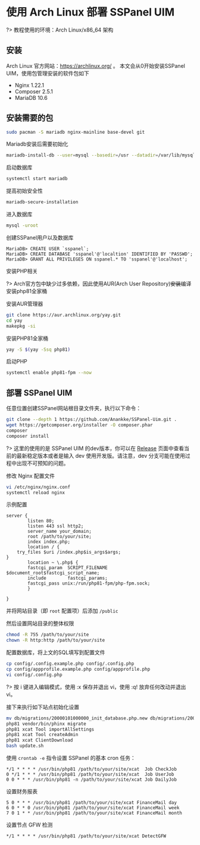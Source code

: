  # 使用 Arch Linux 部署 SSPanel UIM

?> 教程使用的环境：Arch Linux/x86_64 架构

## 安装

Arch Linux 官方网站：https://archlinux.org/ 。
本文会从0开始安装SSPanel UIM，使用包管理安装的软件包如下

- Nginx 1.22.1
- Composer 2.5.1
- MariaDB 10.6

## 安装需要的包
```bash
sudo pacman -S mariadb nginx-mainline base-devel git
```
Mariadb安装后需要初始化
```bash
mariadb-install-db --user=mysql --basedir=/usr --datadir=/var/lib/mysql
```
启动数据库
```bash
systemctl start mariadb
```
提高初始安全性
```bash
mariadb-secure-installation
```
进入数据库
```bash
mysql -uroot
```
创建SSPanel用户以及数据库
```
MariaDB> CREATE USER `sspanel`;
MariaDB> CREATE DATABASE 'sspanel'@'localtion' IDENTIFIED BY 'PASSWD';
MariaDB> GRANT ALL PRIVILEGES ON sspanel.* TO 'sspanel'@'localhost';
```
安装PHP相关

?> Arch官方包中缺少过多依赖，因此使用AUR(Arch User Repository)~~安装~~编译安装php81全家桶

安装AUR管理器
```bash
git clone https://aur.archlinux.org/yay.git
cd yay
makepkg -si
```
安装PHP81全家桶
```bash
yay -S $(yay -Ssq php81)
```
启动PHP
```bash
systemctl enable php81-fpm --now
```
## 部署 SSPanel UIM

任意位置创建SSPanel网站根目录文件夹，执行以下命令：

```bash
git clone --depth 1 https://github.com/Anankke/SSPanel-Uim.git .
wget https://getcomposer.org/installer -O composer.phar
composer
composer install
```

?> 这里的使用的是 SSPanel UIM 的dev版本，你可以在 [Release](https://github.com/Anankke/SSPanel-Uim/releases) 页面中查看当前的最新稳定版本或者是输入 dev 使用开发版。请注意，dev 分支可能在使用过程中出现不可预知的问题。

修改 Nginx 配置文件

```bash
vi /etc/nginx/nginx.conf
systemctl reload nginx
```

示例配置
```
server {
        listen 80;
        listen 443 ssl http2;
        server_name your_domain;
        root /path/to/your/site;
        index index.php;
        location / {
    try_files $uri /index.php$is_args$args;
}
        location ~ \.php$ {
        fastcgi_param  SCRIPT_FILENAME $document_root$fastcgi_script_name;
        include        fastcgi_params;
        fastcgi_pass unix:/run/php81-fpm/php-fpm.sock;
        }

}
```
并将网站目录（即 `root` 配置项）后添加 `/public`

然后设置网站目录的整体权限

```bash
chmod -R 755 /path/to/your/site
chown -R http:http /path/to/your/site
```

配置数据库，将上文的SQL填写到配置文件

```bash
cp config/.config.example.php config/.config.php
cp config/appprofile.example.php config/appprofile.php
vi config/.config.php
```

?> 按 i 键进入编辑模式，使用 :x 保存并退出 vi，使用 :q! 放弃任何改动并退出 vi。

接下来执行如下站点初始化设置

```bash
mv db/migrations/20000101000000_init_database.php.new db/migrations/20000101000000_init_database.php
php81 vendor/bin/phinx migrate
php81 xcat Tool importAllSettings
php81 xcat Tool createAdmin
php81 xcat ClientDownload
bash update.sh
```

使用 `crontab -e` 指令设置 SSPanel 的基本 cron 任务：

```
*/1 * * * * /usr/bin/php81 /path/to/your/site/xcat  Job CheckJob
0 */1 * * * /usr/bin/php81 /path/to/your/site/xcat  Job UserJob
0 0 * * * /usr/bin/php81 -n /path/to/your/site/xcat Job DailyJob
```

设置财务报表

```
5 0 * * * /usr/bin/php81 /path/to/your/site/xcat FinanceMail day 
6 0 * * 0 /usr/bin/php81 /path/to/your/site/xcat FinanceMail week
7 0 1 * * /usr/bin/php81 /path/to/your/site/xcat FinanceMail month
```

设置节点 GFW 检测

```
*/1 * * * * /usr/bin/php81 /path/to/your/site/xcat DetectGFW
```

